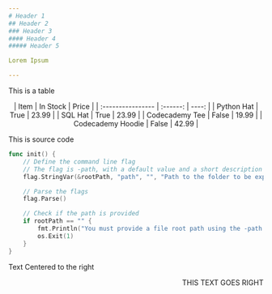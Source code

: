 ```yaml
---
# Header 1
## Header 2
### Header 3
#### Header 4
##### Header 5

Lorem Ipsum

---
```


This is a table


<center>
| Item              | In Stock | Price |
| :---------------- | :------: | ----: |
| Python Hat        |   True   | 23.99 |
| SQL Hat           |   True   | 23.99 |
| Codecademy Tee    |  False   | 19.99 |
| Codecademy Hoodie |  False   | 42.99 |
</center>


This is source code 


```go
func init() {
	// Define the command line flag
	// The flag is -path, with a default value and a short description
	flag.StringVar(&rootPath, "path", "", "Path to the folder to be exposed")

	// Parse the flags
	flag.Parse()

	// Check if the path is provided
	if rootPath == "" {
		fmt.Println("You must provide a file root path using the -path flag.")
		os.Exit(1)
	}
}
```

Text Centered to the right 

<p style="text-align: right;">THIS TEXT GOES RIGHT</p>

